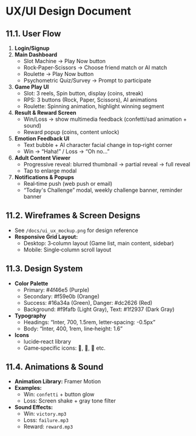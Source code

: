 # UX/UI Design Document

## 11.1. User Flow
1. **Login/Signup**  
2. **Main Dashboard**  
   - Slot Machine → Play Now button  
   - Rock‐Paper‐Scissors → Choose friend match or AI match  
   - Roulette → Play Now button  
   - Psychometric Quiz/Survey → Prompt to participate  
3. **Game Play UI**  
   - Slot: 3 reels, Spin button, display (coins, streak)  
   - RPS: 3 buttons (Rock, Paper, Scissors), AI animations  
   - Roulette: Spinning animation, highlight winning segment  
4. **Result & Reward Screen**  
   - Win/Loss → show multimedia feedback (confetti/sad animation + sound)  
   - Reward popup (coins, content unlock)  
5. **Emotion Feedback UI**  
   - Text bubble + AI character facial change in top‐right corner  
   - Win → “Haha!” / Loss → “Oh no…”  
6. **Adult Content Viewer**  
   - Progressive reveal: blurred thumbnail → partial reveal → full reveal  
   - Tap to enlarge modal  
7. **Notifications & Popups**  
   - Real‐time push (web push or email)  
   - “Today's Challenge” modal, weekly challenge banner, reminder banner

## 11.2. Wireframes & Screen Designs
- See `/docs/ui_ux_mockup.png` for design reference  
- **Responsive Grid Layout:**
  - Desktop: 3‐column layout (Game list, main content, sidebar)
  - Mobile: Single‐column scroll layout

## 11.3. Design System
- **Color Palette**  
  - Primary: #4f46e5 (Purple)  
  - Secondary: #f59e0b (Orange)  
  - Success: #16a34a (Green), Danger: #dc2626 (Red)  
  - Background: #f9fafb (Light Gray), Text: #1f2937 (Dark Gray)
- **Typography**  
  - Headings: “Inter, 700, 1.5rem, letter‐spacing: -0.5px”  
  - Body: “Inter, 400, 1rem, line‐height: 1.6”
- **Icons**  
  - lucide‐react library  
  - Game‐specific icons: 🍒, 🔔, 🎰 etc.

## 11.4. Animations & Sound
- **Animation Library:** Framer Motion  
- **Examples:**  
  - Win: `confetti` + button glow  
  - Loss: Screen shake + gray tone filter  
- **Sound Effects:**  
  - Win: `victory.mp3`  
  - Loss: `failure.mp3`  
  - Reward: `reward.mp3`

